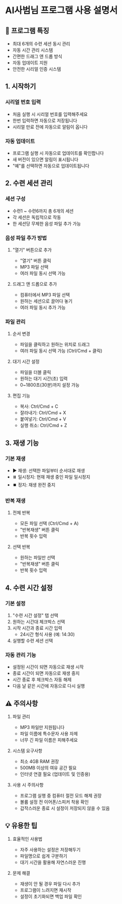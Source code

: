 # AI사범님 프로그램 사용 설명서

## 🌟 프로그램 특징
- 최대 6개의 수련 세션 동시 관리
- 자동 시간 관리 시스템
- 간편한 드래그 앤 드롭 방식
- 자동 업데이트 지원
- 안전한 시리얼 인증 시스템

## 1. 시작하기
### 시리얼 번호 입력
- 처음 실행 시 시리얼 번호를 입력해주세요
- 한번 입력하면 자동으로 저장됩니다
- 시리얼 만료 전에 자동으로 알림이 옵니다

### 자동 업데이트
- 프로그램 실행 시 자동으로 업데이트를 확인합니다
- 새 버전이 있으면 알림이 표시됩니다
- "예"를 선택하면 자동으로 업데이트됩니다

## 2. 수련 세션 관리
### 세션 구성
- 수련1 ~ 수련6까지 총 6개의 세션
- 각 세션은 독립적으로 작동
- 한 세션당 무제한 음성 파일 추가 가능

### 음성 파일 추가 방법
1. "열기" 버튼으로 추가
   - "열기" 버튼 클릭
   - MP3 파일 선택
   - 여러 파일 동시 선택 가능

2. 드래그 앤 드롭으로 추가
   - 컴퓨터에서 MP3 파일 선택
   - 원하는 세션으로 끌어다 놓기
   - 여러 파일 동시 추가 가능

### 파일 관리
1. 순서 변경
   - 파일을 클릭하고 원하는 위치로 드래그
   - 여러 파일 동시 선택 가능 (Ctrl/Cmd + 클릭)

2. 대기 시간 설정
   - 파일을 더블 클릭
   - 원하는 대기 시간(초) 입력
   - 0~1800초(30분)까지 설정 가능

3. 편집 기능
   - 복사: Ctrl/Cmd + C
   - 잘라내기: Ctrl/Cmd + X
   - 붙여넣기: Ctrl/Cmd + V
   - 실행 취소: Ctrl/Cmd + Z

## 3. 재생 기능
### 기본 재생
- ▶️ 재생: 선택한 파일부터 순서대로 재생
- ⏸️ 일시정지: 현재 재생 중인 파일 일시정지
- ⏹️ 정지: 재생 완전 중지

### 반복 재생
1. 전체 반복
   - 모든 파일 선택 (Ctrl/Cmd + A)
   - "반복재생" 버튼 클릭
   - 반복 횟수 입력

2. 선택 반복
   - 원하는 파일만 선택
   - "반복재생" 버튼 클릭
   - 반복 횟수 입력

## 4. 수련 시간 설정
### 기본 설정
1. "수련 시간 설정" 탭 선택
2. 원하는 시간대 체크박스 선택
3. 시작 시간과 종료 시간 입력
   - 24시간 형식 사용 (예: 14:30)
4. 실행할 수련 세션 선택

### 자동 관리 기능
- 설정된 시간이 되면 자동으로 재생 시작
- 종료 시간이 되면 자동으로 재생 중지
- 시간 종료 후 체크박스 자동 해제
- 다음 날 같은 시간에 자동으로 다시 실행

## ⚠️ 주의사항
1. 파일 관리
   - MP3 파일만 지원됩니다
   - 파일 이름에 특수문자 사용 자제
   - 너무 긴 파일 이름은 피해주세요

2. 시스템 요구사항
   - 최소 4GB RAM 권장
   - 500MB 이상의 여유 공간 필요
   - 인터넷 연결 필요 (업데이트 및 인증용)

3. 사용 시 주의사항
   - 프로그램 실행 중 컴퓨터 절전 모드 해제 권장
   - 볼륨 설정 전 이어폰/스피커 착용 확인
   - 갑작스러운 종료 시 설정이 저장되지 않을 수 있음

## 💡 유용한 팁
1. 효율적인 사용법
   - 자주 사용하는 설정은 저장해두기
   - 파일명으로 쉽게 구분하기
   - 대기 시간을 활용해 자연스러운 진행

2. 문제 해결
   - 재생이 안 될 경우 파일 다시 추가
   - 프로그램이 느려지면 재시작
   - 설정이 초기화되면 백업 파일 확인 